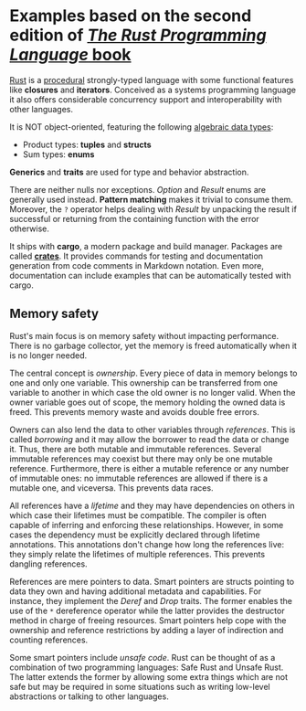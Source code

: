 # Examples based on the second edition of [*The Rust Programming Language* book](https://doc.rust-lang.org/book/second-edition)

[Rust](https://www.rust-lang.org) is a [procedural](https://en.wikipedia.org/wiki/Procedural_programming) strongly-typed language with some functional features like **closures** and **iterators**. Conceived as a systems programming language it also offers considerable concurrency support and interoperability with other languages.

It is NOT object-oriented, featuring the following [algebraic data types](https://en.wikipedia.org/wiki/Algebraic_data_type):
* Product types: **tuples** and **structs**
* Sum types: **enums**

**Generics** and **traits** are used for type and behavior abstraction. 

There are neither nulls nor exceptions. *Option* and *Result* enums are generally used instead. **Pattern matching** makes it trivial to consume them. Moreover, the `?` operator helps dealing with *Result* by unpacking the result if successful or returning from the containing function with the error otherwise.

It ships with **cargo**, a modern package and build manager. Packages are called [**crates**](https://crates.io/). It provides commands for testing and documentation generation from code comments in Markdown notation. Even more, documentation can include examples that can be automatically tested with cargo.

## Memory safety

Rust's main focus is on memory safety without impacting performance. There is no garbage collector, yet the memory is freed automatically when it is no longer needed.

The central concept is *ownership*. Every piece of data in memory belongs to one and only one variable. This ownership can be transferred from one variable to another in which case the old owner is no longer valid. When the owner variable goes out of scope, the memory holding the owned data is freed. This prevents memory waste and avoids double free errors.

Owners can also lend the data to other variables through *references*. This is called *borrowing* and it may allow the borrower to read the data or change it. Thus, there are both mutable and immutable references. Several immutable references may coexist but there may only be one mutable reference. Furthermore, there is either a mutable reference or any number of immutable ones: no immutable references are allowed if there is a mutable one, and viceversa. This prevents data races.

All references have a *lifetime* and they may have dependencies on others in which case their lifetimes must be compatible. The compiler is often capable of inferring and enforcing these relationships. However, in some cases the dependency must be explicitly declared through lifetime annotations. This annotations don't change how long the references live: they simply relate the lifetimes of multiple references. This prevents dangling references.

References are mere pointers to data. Smart pointers are structs pointing to data they own and having additional metadata and capabilities. For instance, they implement the *Deref* and *Drop* traits. The former enables the use of the `*` dereference operator while the latter provides the destructor method in charge of freeing resources. Smart pointers help cope with the ownership and reference restrictions by adding a layer of indirection and counting references.

Some smart pointers include *unsafe code*. Rust can be thought of as a combination of two programming languages: Safe Rust and Unsafe Rust. The latter extends the former by allowing some extra things which are not safe but may be required in some situations such as writing low-level abstractions or talking to other languages.